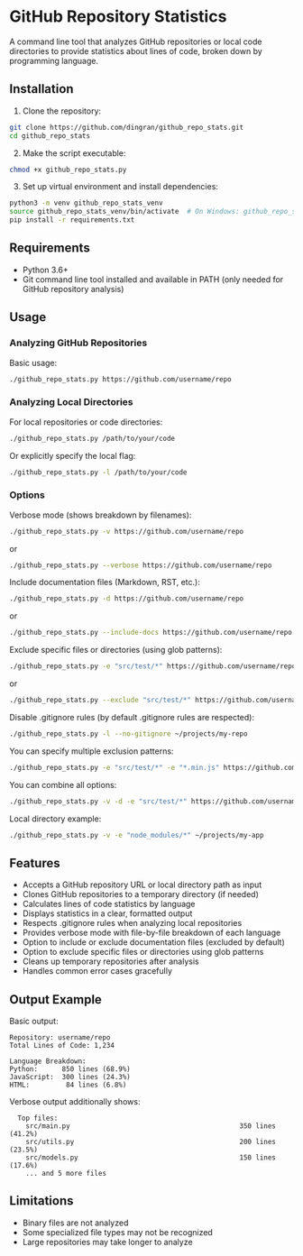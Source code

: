 # GitHub Repository Statistics

A command line tool that analyzes GitHub repositories or local code directories to provide statistics about lines of code, broken down by programming language.

## Installation

1. Clone the repository:
```bash
git clone https://github.com/dingran/github_repo_stats.git
cd github_repo_stats
```

2. Make the script executable:
```bash
chmod +x github_repo_stats.py
```

3. Set up virtual environment and install dependencies:
```bash
python3 -m venv github_repo_stats_venv
source github_repo_stats_venv/bin/activate  # On Windows: github_repo_stats_venv\Scripts\activate
pip install -r requirements.txt
```

## Requirements

- Python 3.6+
- Git command line tool installed and available in PATH (only needed for GitHub repository analysis)

## Usage

### Analyzing GitHub Repositories

Basic usage:
```bash
./github_repo_stats.py https://github.com/username/repo
```

### Analyzing Local Directories

For local repositories or code directories:
```bash
./github_repo_stats.py /path/to/your/code
```

Or explicitly specify the local flag:
```bash
./github_repo_stats.py -l /path/to/your/code
```

### Options

Verbose mode (shows breakdown by filenames):
```bash
./github_repo_stats.py -v https://github.com/username/repo
```
or
```bash
./github_repo_stats.py --verbose https://github.com/username/repo
```

Include documentation files (Markdown, RST, etc.):
```bash
./github_repo_stats.py -d https://github.com/username/repo
```
or
```bash
./github_repo_stats.py --include-docs https://github.com/username/repo
```

Exclude specific files or directories (using glob patterns):
```bash
./github_repo_stats.py -e "src/test/*" https://github.com/username/repo
```
or
```bash
./github_repo_stats.py --exclude "src/test/*" https://github.com/username/repo
```

Disable .gitignore rules (by default .gitignore rules are respected):
```bash
./github_repo_stats.py -l --no-gitignore ~/projects/my-repo
```

You can specify multiple exclusion patterns:
```bash
./github_repo_stats.py -e "src/test/*" -e "*.min.js" https://github.com/username/repo
```

You can combine all options:
```bash
./github_repo_stats.py -v -d -e "src/test/*" https://github.com/username/repo
```

Local directory example:
```bash
./github_repo_stats.py -v -e "node_modules/*" ~/projects/my-app
```

## Features

- Accepts a GitHub repository URL or local directory path as input
- Clones GitHub repositories to a temporary directory (if needed)
- Calculates lines of code statistics by language
- Displays statistics in a clear, formatted output
- Respects .gitignore rules when analyzing local repositories
- Provides verbose mode with file-by-file breakdown of each language
- Option to include or exclude documentation files (excluded by default)
- Option to exclude specific files or directories using glob patterns
- Cleans up temporary repositories after analysis
- Handles common error cases gracefully

## Output Example

Basic output:
```
Repository: username/repo
Total Lines of Code: 1,234

Language Breakdown:
Python:      850 lines (68.9%)
JavaScript:  300 lines (24.3%)
HTML:         84 lines (6.8%)
```

Verbose output additionally shows:
```
  Top files:
    src/main.py                                          350 lines (41.2%)
    src/utils.py                                         200 lines (23.5%)
    src/models.py                                        150 lines (17.6%)
    ... and 5 more files
```

## Limitations

- Binary files are not analyzed
- Some specialized file types may not be recognized
- Large repositories may take longer to analyze 